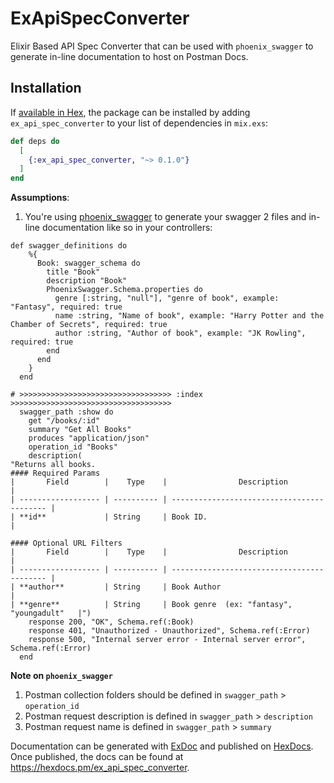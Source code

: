 # ExApiSpecConverter

Elixir Based API Spec Converter that can be used with `phoenix_swagger` to generate in-line documentation to host on Postman Docs.

## Installation

If [available in Hex](https://hex.pm/docs/publish), the package can be installed
by adding `ex_api_spec_converter` to your list of dependencies in `mix.exs`:

```elixir
def deps do
  [
    {:ex_api_spec_converter, "~> 0.1.0"}
  ]
end
```

**Assumptions**:
1. You're using [phoenix_swagger](https://hexdocs.pm/phoenix_swagger/getting-started.html) to generate your swagger 2 files and in-line documentation like so in your controllers:

```
def swagger_definitions do
    %{
      Book: swagger_schema do
        title "Book"
        description "Book"
        PhoenixSwagger.Schema.properties do
          genre [:string, "null"], "genre of book", example: "Fantasy", required: true
          name :string, "Name of book", example: "Harry Potter and the Chamber of Secrets", required: true
          author :string, "Author of book", example: "JK Rowling", required: true
        end
      end
    }
  end

# >>>>>>>>>>>>>>>>>>>>>>>>>>>>>>>>>> :index >>>>>>>>>>>>>>>>>>>>>>>>>>>>>>>>>>>>
  swagger_path :show do
    get "/books/:id"
    summary "Get All Books"
    produces "application/json"
    operation_id "Books"
    description(
"Returns all books.
#### Required Params
|       Field        |    Type    |                Description                 |
| ------------------ | ---------- | ------------------------------------------ |
| **id**             | String     | Book ID.                                   |

#### Optional URL Filters
|       Field        |    Type    |                Description                 |
| ------------------ | ---------- | ------------------------------------------ |
| **author**         | String     | Book Author                                |
| **genre**          | String     | Book genre  (ex: "fantasy", "youngadult"   |")
    response 200, "OK", Schema.ref(:Book)
    response 401, "Unauthorized - Unauthorized", Schema.ref(:Error)
    response 500, "Internal server error - Internal server error", Schema.ref(:Error)
  end
```


**Note on `phoenix_swagger`**
1. Postman collection folders should be defined in `swagger_path` > `operation_id`
2. Postman request description is defined in `swagger_path` > `description`
3. Postman request name is defined in `swagger_path` > `summary`

Documentation can be generated with [ExDoc](https://github.com/elixir-lang/ex_doc)
and published on [HexDocs](https://hexdocs.pm). Once published, the docs can
be found at <https://hexdocs.pm/ex_api_spec_converter>.
